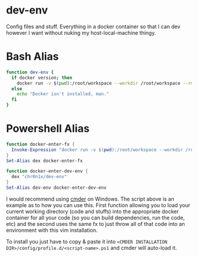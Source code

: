 dev-env
=========

Config files and stuff. Everything in a docker container so that I can dev however I want without nuking my host-local-machine thingy.

# Bash Alias

```bash
function dev-env {
  if docker version; then
    docker run -v $(pwd):/root/workspace --workdir /root/workspace --rm -ti chr0n1x/dev-env
  else
    echo "Docker isn't installed, man."
  fi
}
```

# Powershell Alias

```powershell
function docker-enter-fx {
  Invoke-Expression "docker run -v $(pwd):/root/workspace --workdir /root/workspace --rm -ti $args"
}
Set-Alias dex docker-enter-fx

function docker-enter-dev-env {
  dex "chr0n1x/dev-env"
}
Set-Alias dev-env docker-enter-dev-env
```

I would recommend using [cmder](https://github.com/cmderdev/cmder) on Windows.
The script above is an example as to how you can use this. First function allowing you to load your current working directory (code and stuffs) into the appropriate docker container for all your code (so you can build dependencies, run the code, etc) and the second uses the same fx to just throw all of that code into an environment with this vim installation.

To install you just have to copy & paste it into `<CMDER INSTALLATION DIR>/config/profile.d/<script-name>.ps1` and cmder will auto-load it.
